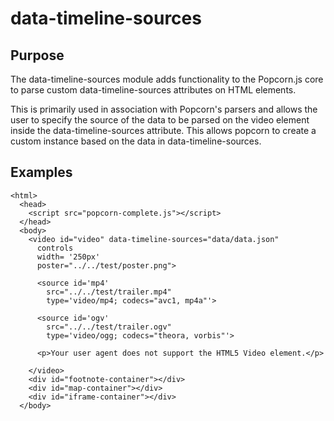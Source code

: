 # data-timeline-sources #

## Purpose ##

The data-timeline-sources module adds functionality to the Popcorn.js core to parse custom data-timeline-sources attributes on HTML elements.

This is primarily used in association with Popcorn's parsers and allows the user to specify the source of the data to be parsed on the video element inside the data-timeline-sources attribute.  This allows popcorn to create a custom instance based on the data in data-timeline-sources.

## Examples ##

    <html>
      <head>
        <script src="popcorn-complete.js"></script>
      </head>
      <body>
        <video id="video" data-timeline-sources="data/data.json"
          controls
          width= '250px'
          poster="../../test/poster.png">

          <source id='mp4'
            src="../../test/trailer.mp4"
            type='video/mp4; codecs="avc1, mp4a"'>

          <source id='ogv'
            src="../../test/trailer.ogv"
            type='video/ogg; codecs="theora, vorbis"'>

          <p>Your user agent does not support the HTML5 Video element.</p>

        </video>
        <div id="footnote-container"></div>
        <div id="map-container"></div>
        <div id="iframe-container"></div>
      </body>
   </html>

